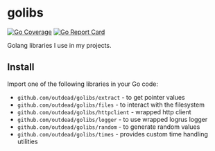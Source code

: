 # golibs
[![Go Coverage](https://github.com/outdead/golibs/wiki/coverage.svg)](https://raw.githack.com/wiki/outdead/golibs/coverage.html)
[![Go Report Card](https://goreportcard.com/badge/github.com/outdead/golibs)](https://goreportcard.com/report/github.com/outdead/golibs)

Golang libraries I use in my projects.

## Install
Import one of the following libraries in your Go code:  
- `github.com/outdead/golibs/extract` - to get pointer values
- `github.com/outdead/golibs/files` - to interact with the filesystem
- `github.com/outdead/golibs/httpclient` - wrapped http client
- `github.com/outdead/golibs/logger` - to use wrapped logrus logger
- `github.com/outdead/golibs/random` - to generate random values
- `github.com/outdead/golibs/times` - provides custom time handling utilities
